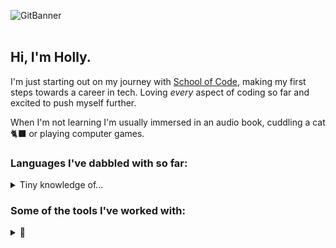
![GitBanner](https://github.com/user-attachments/assets/3d245603-84ea-4061-8f8f-d906b7fc0b5e)
<br>
<br>
## Hi, I'm Holly.<br>
I'm just starting out on my journey with [School of Code](https://schoolofcode.co.uk/), making my first steps towards a career in tech.
Loving *every* aspect of coding so far and excited to push myself further.

When I'm not learning I'm usually immersed in an audio book, cuddling a cat 🐈‍⬛ or playing computer games.

### Languages I've dabbled with so far:
<details>
  <summary>Tiny knowledge of...</summary>

  - JS
  - HTML
  - CSS
  - Python
  - C

</details>

### Some of the tools I've worked with:
<details>
  <summary>🔧</summary>
  
  * Git!
  * NodeJs
  * express

</details>
